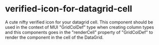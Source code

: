 # verified-icon-for-datagrid-cell
A cute nifty verified icon for your datagrid cell.
This component should be used in the context of MUI "GridColDef" type when
creating column types and this components goes in the "renderCell" property of "GridColDef"
to render the component in the cell of the DataGrid.
